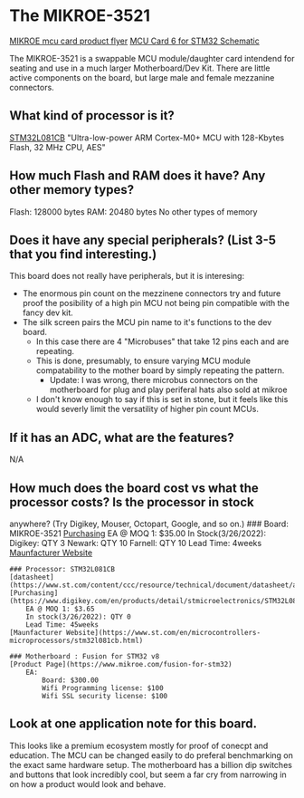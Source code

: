 
# The MIKROE-3521

[MIKROE mcu card product flyer](https://download.mikroe.com/flyers/mcu-card-flyer-web.pdf)
[MCU Card 6 for STM32 Schematic](https://download.mikroe.com/examples/full-featured-boards/8th-generation/schematic/schematic-mcu-card-6-for-stm32.pdf)

The MIKROE-3521 is a swappable MCU module/daughter card intendend for seating and use in a much larger Motherboard/Dev Kit.
There are little active components on the board, but large male and female mezzanine connectors.

## What kind of processor is it?
[STM32L081CB](https://www.st.com/en/microcontrollers-microprocessors/stm32l081cb.html)
    "Ultra-low-power ARM Cortex-M0+ MCU with 128-Kbytes Flash, 32 MHz CPU, AES"

## How much Flash and RAM does it have? Any other memory types?
Flash: 128000 bytes
RAM:    20480 bytes
No other types of memory

## Does it have any special peripherals? (List 3-5 that you find interesting.)
This board does not really have peripherals, but it is interesing:
- The enormous pin count on the mezzinene connectors try and future proof the posibility of a high pin MCU not being pin compatible with the fancy dev kit.
- The silk screen pairs the MCU pin name to it's functions to the dev board. 
    - In this case there are 4 "Microbuses" that take 12 pins each and are repeating.
    - This is done, presumably, to ensure varying MCU module compatability to the mother board by simply repeating the pattern.
        - Update: I was wrong, there microbus connectors on the motherboard for plug and play periferal hats also sold at mikroe
    - I don't know enough to say if this is set in stone, but it feels like this would severly limit the versatility of higher pin count MCUs. 

## If it has an ADC, what are the features?

N/A

## How much does the board cost vs what the processor costs? Is the processor in stock
anywhere? (Try Digikey, Mouser, Octopart, Google, and so on.)
    ### Board: MIKROE-3521
    [Purchasing](https://www.digikey.com/en/products/detail/mikroelektronika/MIKROE-3521/10186996)
         EA @ MOQ 1: $35.00 
         In Stock(3/26/2022): 
            Digikey: QTY 3 
            Newark: QTY 10
            Farnell: QTY 10
         Lead Time: 4weeks
     [Maunfacturer Website](https://www.mikroe.com/mcu-card-6-for-stm32-stm32l081cb)

    ### Processor: STM32L081CB
    [datasheet](https://www.st.com/content/ccc/resource/technical/document/datasheet/ab/81/9e/a3/49/a9/46/be/DM00162467.pdf/files/DM00162467.pdf/jcr:content/translations/en.DM00162467.pdf)
    [Purchasing](https://www.digikey.com/en/products/detail/stmicroelectronics/STM32L081CBT6TR/8257887)
        EA @ MOQ 1: $3.65
        In stock(3/26/2022): QTY 0 
        Lead Time: 45weeks
    [Maunfacturer Website](https://www.st.com/en/microcontrollers-microprocessors/stm32l081cb.html)

    ### Motherboard : Fusion for STM32 v8
    [Product Page](https://www.mikroe.com/fusion-for-stm32)
        EA: 
            Board: $300.00
            Wifi Programming license: $100
            Wifi SSL security license: $100


## Look at one application note for this board.

This looks like a premium ecosystem mostly for proof of conecpt and education. 
The MCU can be changed easily to do preferal benchmarking on the exact same hardware setup.
The motherboard has a billion dip switches and buttons that look incredibly cool, but seem a far cry from narrowing in on how a product would look and behave.
